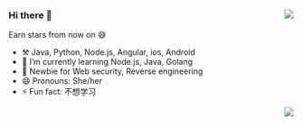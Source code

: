 ### Hi there 👋  <img align="right" src="https://github-readme-stats.vercel.app/api?username=Big4plus&show_icons=true&theme=radical">

Earn stars from now on 😅 

- ⚒️ Java, Python, Node.js, Angular, ios, Android
- 🌱 I’m currently learning Node.js, Java, Golang
- 💪 Newbie for Web security, Reverse engineering
- 😄 Pronouns: She/her
- ⚡ Fun fact: 不想学习

<img align="right" src="https://github-readme-stats.vercel.app/api/top-langs/?username=Big4plus&theme=dark&layout=compact">

